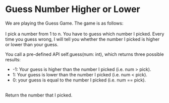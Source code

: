 # Guess Number Higher or Lower

We are playing the Guess Game. The game is as follows:<br /><br />
I pick a number from 1 to n. You have to guess which number I picked.  Every time you guess wrong, I will tell you whether the number I picked is higher or lower than your guess.

You call a pre-defined API self.guess(num: int), which returns three possible results:
* -1: Your guess is higher than the number I picked (i.e. num > pick).
* 1: Your guess is lower than the number I picked (i.e. num < pick).
* 0: your guess is equal to the number I picked (i.e. num == pick). <br /><br />

Return the number that I picked.
